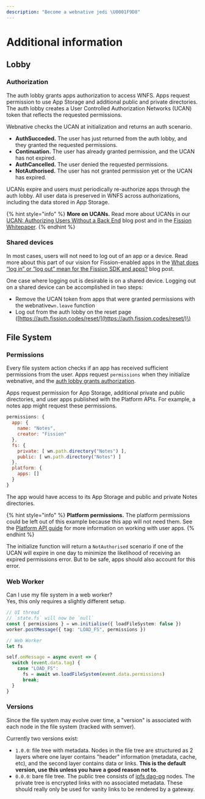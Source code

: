 ```yaml
---
description: "Become a webnative jedi \U0001F9D8"
---
```


# Additional information

## Lobby

### Authorization

The auth lobby grants apps authorization to access WNFS. Apps request permission to use App Storage and additional public and private directories. The auth lobby creates a User Controlled Authorization Networks \(UCAN\) token that reflects the requested permissions.

Webnative checks the UCAN at initialization and returns an auth scenario.

* **AuthSucceded.** The user has just returned from the auth lobby, and they granted the requested permissions.
* **Continuation.** The user has already granted permission, and the UCAN has not expired.
* **AuthCancelled.** The user denied the requested permissions.
* **NotAuthorised.** The user has not granted permission yet or the UCAN has expired. 

UCANs expire and users must periodically re-authorize apps through the auth lobby. All user data is preserved in WNFS across authorizations, including the data stored in App Storage.

{% hint style="info" %}
**More on UCANs.** Read more about UCANs in our [UCAN: Authorizing Users Without a Back End](https://blog.fission.codes/auth-without-backend/) blog post and in the [Fission Whitepaper](https://whitepaper.fission.codes/access-control/ucan/ucan-tokens).
{% endhint %}

### Shared devices

In most cases, users will not need to log out of an app or a device. Read more about this part of our vision for Fission-enabled apps in the [What does “log in” or “log out” mean for the Fission SDK and apps?](https://talk.fission.codes/t/what-does-log-in-or-log-out-mean-for-the-fission-sdk-and-apps/919) blog post.

One case where logging out is desirable is on a shared device. Logging out on a shared device can be accomplished in two steps:

* Remove the UCAN token from apps that were granted permissions with the webnative`wn.leave` function
* Log out from the auth lobby on the reset page \([https://auth.fission.codes/reset/](https://auth.fission.codes/reset/)\)

## File System

### Permissions

Every file system action checks if an app has received sufficient permissions from the user. Apps request `permissions` when they initialize webnative, and the [auth lobby grants authorization](additional-info.md#authorization).

Apps request permission for App Storage, additional private and public directories, and user apps published with the Platform APIs. For example, a notes app might request these permissions.

```javascript
permissions: {
  app: {
    name: "Notes",
    creator: "Fission"
  },
  fs: {
    private: [ wn.path.directory("Notes") ],
    public: [ wn.path.directory("Notes") ]
  },
  platform: {
    apps: []
  }
}
```

The app would have access to its App Storage and public and private Notes directories. 

{% hint style="info" %}
**Platform permissions.** The platform permissions could be left out of this example because this app will not need them. See the [Platform API guide](platform.md#permissions) for more information on working with user apps.
{% endhint %}

The initialize function will return a `NotAuthorised` scenario if one of the UCAN will expire in one day to minimize the likelihood of receiving an expired permissions error. But to be safe, apps should also account for this error.

### Web Worker

Can I use my file system in a web worker?  
Yes, this only requires a slightly different setup.

```typescript
// UI thread
// `state.fs` will now be `null`
const { permissions } = wn.initialise({ loadFileSystem: false })
worker.postMessage({ tag: "LOAD_FS", permissions })

// Web Worker
let fs

self.onMessage = async event => {
  switch (event.data.tag) {
    case "LOAD_FS":
      fs = await wn.loadFileSystem(event.data.permissions)
      break;
  }
}
```

### Versions

Since the file system may evolve over time, a "version" is associated with each node in the file system \(tracked with semver\).

Currently two versions exist:

* `1.0.0`: file tree with metadata. Nodes in the file tree are structured as 2 layers where one layer contains "header" information \(metadata, cache, etc\), and the second layer contains data or links. **This is the default version, use this unless you have a good reason not to**.
* `0.0.0`: bare file tree. The public tree consists of [ipfs dag-pg](https://github.com/ipld/js-ipld-dag-pb) nodes. The private tree is encrypted links with no associated metadata. These should really only be used for vanity links to be rendered by a gateway.

